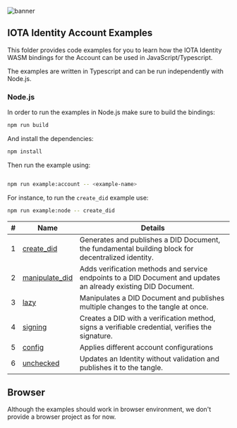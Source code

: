 ![banner](./../../../.meta/identity_banner.png)


## IOTA Identity Account Examples

This folder provides code examples for you to learn how the IOTA Identity WASM bindings for the Account can be used in JavaScript/Typescript.

The examples are written in Typescript and can be run independently with Node.js.

### Node.js

In order to run the examples in Node.js make sure to build the bindings:

```bash
npm run build
```

And install the dependencies:

```bash
npm install
```

Then run the example using:

```bash

npm run example:account -- <example-name>
```

For instance, to run the `create_did` example use:

```bash
npm run example:node -- create_did
```

| # | Name | Details |
| -------- | -------- | -------- |
| 1 |[create_did](src/create_did.ts)|Generates and publishes a DID Document, the fundamental building block for decentralized identity.|
|2| [manipulate_did](src/manipulate_did.ts)|  Adds verification methods and service endpoints to a DID Document and updates an already existing DID Document.|
|3| [lazy](src/lazy.ts)| Manipulates a DID Document and publishes multiple changes to the tangle at once.|
|4| [signing](src/signing.ts) | Creates a DID with a verification method, signs a verifiable credential, verifies the signature.|
|5| [config](src/config.ts) | Applies different account configurations|
|6| [unchecked](src/unchecked.ts) | Updates an Identity without validation and publishes it to the tangle.|

## Browser

Although the examples should work in browser environment, we don't provide a browser project as for now.
